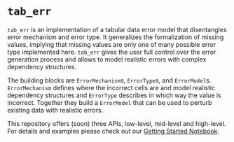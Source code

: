# `tab_err`

`tab_err` is an implementation of a tabular data error model that disentangles error mechanism and error type.
It generalizes the formalization of missing values, implying that missing values are only one of many possible error type implemented here.
`tab_err` gives the user full control over the error generation process and allows to model realistic errors with complex dependency structures.

The building blocks are `ErrorMechanism`s, `ErrorType`s, and `ErrorModel`s.
`ErrorMechanism` defines where the incorrect cells are and model realistic dependency structures and `ErrorType` describes in which way the value is incorrect.
Together they build a `ErrorModel` that can be used to perturb existing data with realistic errors.

This repository offers (soon) three APIs, low-level, mid-level and high-level.
For details and examples please check out our [Getting Started Notebook](1-Getting-Started.ipynb).
